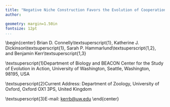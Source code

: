 ```yaml
---
title: "Negative Niche Construction Favors the Evolution of Cooperation"
author: 

geometry: margin=1.50in
fontsize: 12pt
...
```


\begin{center}
Brian D. Connelly\textsuperscript{1}, Katherine J. Dickinson\textsuperscript{1}, Sarah P. Hammarlund\textsuperscript{1,2}, and Benjamin Kerr\textsuperscript{1,3}

\textsuperscript{1}Department of Biology and BEACON Center for the Study of Evolution in Action, University of Washington, Seattle, Washington, 98195, USA

\textsuperscript{2}Current Address: Department of Zoology, University of Oxford, Oxford OX1 3PS, United Kingdom

\textsuperscript{3}E-mail: kerrb@uw.edu
\end{center}
